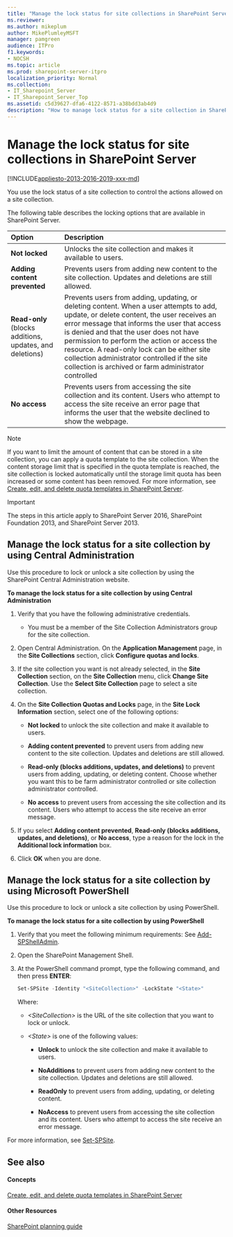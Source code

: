 ```yaml
---
title: "Manage the lock status for site collections in SharePoint Server"
ms.reviewer: 
ms.author: mikeplum
author: MikePlumleyMSFT
manager: pamgreen
audience: ITPro
f1.keywords:
- NOCSH
ms.topic: article
ms.prod: sharepoint-server-itpro
localization_priority: Normal
ms.collection:
- IT_Sharepoint_Server
- IT_Sharepoint_Server_Top
ms.assetid: c5d39627-dfa6-4122-8571-a38bdd3ab4d9
description: "How to manage lock status for a site collection in SharePoint Server."
---
```


# Manage the lock status for site collections in SharePoint Server

[!INCLUDE[appliesto-2013-2016-2019-xxx-md](../includes/appliesto-2013-2016-2019-xxx-md.md)]
  
You use the lock status of a site collection to control the actions allowed on a site collection.
  
The following table describes the locking options that are available in SharePoint Server.
  
|**Option**|**Description**|
|:-----|:-----|
|**Not locked** <br/> |Unlocks the site collection and makes it available to users.  <br/> |
|**Adding content prevented** <br/> |Prevents users from adding new content to the site collection. Updates and deletions are still allowed.  <br/> |
|**Read-only** (blocks additions, updates, and deletions)  <br/> |Prevents users from adding, updating, or deleting content. When a user attempts to add, update, or delete content, the user receives an error message that informs the user that access is denied and that the user does not have permission to perform the action or access the resource. A read-only lock can be either site collection administrator controlled if the site collection is archived or farm administrator controlled  <br/> |
|**No access** <br/> |Prevents users from accessing the site collection and its content. Users who attempt to access the site receive an error page that informs the user that the website declined to show the webpage.  <br/> |
   
> [!NOTE]
> If you want to limit the amount of content that can be stored in a site collection, you can apply a quota template to the site collection. When the content storage limit that is specified in the quota template is reached, the site collection is locked automatically until the storage limit quota has been increased or some content has been removed. For more information, see [Create, edit, and delete quota templates in SharePoint Server](create-edit-and-delete-quota-templates.md). 
  
> [!IMPORTANT]
> The steps in this article apply to SharePoint Server 2016, SharePoint Foundation 2013, and SharePoint Server 2013. 
  
## Manage the lock status for a site collection by using Central Administration

Use this procedure to lock or unlock a site collection by using the SharePoint Central Administration website.
  
 **To manage the lock status for a site collection by using Central Administration**
  
1. Verify that you have the following administrative credentials. 
    
   - You must be a member of the Site Collection Administrators group for the site collection.
    
2. Open Central Administration. On the **Application Management** page, in the **Site Collections** section, click **Configure quotas and locks**.
    
3. If the site collection you want is not already selected, in the **Site Collection** section, on the **Site Collection** menu, click **Change Site Collection**. Use the **Select Site Collection** page to select a site collection. 
    
4. On the **Site Collection Quotas and Locks** page, in the **Site Lock Information** section, select one of the following options: 
    
   - **Not locked** to unlock the site collection and make it available to users. 
    
   - **Adding content prevented** to prevent users from adding new content to the site collection. Updates and deletions are still allowed. 
    
   - **Read-only (blocks additions, updates, and deletions)** to prevent users from adding, updating, or deleting content. Choose whether you want this to be farm administrator controlled or site collection administrator controlled. 
    
   - **No access** to prevent users from accessing the site collection and its content. Users who attempt to access the site receive an error message. 
    
5. If you select **Adding content prevented**, **Read-only (blocks additions, updates, and deletions)**, or **No access**, type a reason for the lock in the **Additional lock information** box. 
    
6. Click **OK** when you are done. 
    
## Manage the lock status for a site collection by using Microsoft PowerShell

Use this procedure to lock or unlock a site collection by using PowerShell.
  
 **To manage the lock status for a site collection by using PowerShell**
  
1. Verify that you meet the following minimum requirements: See [Add-SPShellAdmin](/powershell/module/sharepoint-server/add-spshelladmin?view=sharepoint-ps).
    
2. Open the SharePoint Management Shell.
    
3. At the PowerShell command prompt, type the following command, and then press **ENTER**:
    
   ```powershell
   Set-SPSite -Identity "<SiteCollection>" -LockState "<State>"
   ```

   Where:
    
   -  _\<SiteCollection\>_ is the URL of the site collection that you want to lock or unlock. 
    
   -  _\<State\>_ is one of the following values: 
    
      - **Unlock** to unlock the site collection and make it available to users. 
    
      - **NoAdditions** to prevent users from adding new content to the site collection. Updates and deletions are still allowed. 
    
      - **ReadOnly** to prevent users from adding, updating, or deleting content. 
    
      - **NoAccess** to prevent users from accessing the site collection and its content. Users who attempt to access the site receive an error message. 
    
 For more information, see [Set-SPSite](/powershell/module/sharepoint-server/Set-SPSite?view=sharepoint-ps).
  
## See also

#### Concepts

[Create, edit, and delete quota templates in SharePoint Server](create-edit-and-delete-quota-templates.md)

#### Other Resources

[SharePoint planning guide](/sharepoint/planning-guide)
